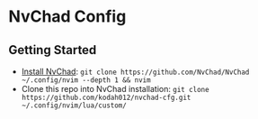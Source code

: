 # NvChad Config

## Getting Started

- [Install NvChad](https://nvchad.com/docs/quickstart/install): `git clone https://github.com/NvChad/NvChad ~/.config/nvim --depth 1 && nvim`
- Clone this repo into NvChad installation: `git clone https://github.com/kodah012/nvchad-cfg.git ~/.config/nvim/lua/custom/`
